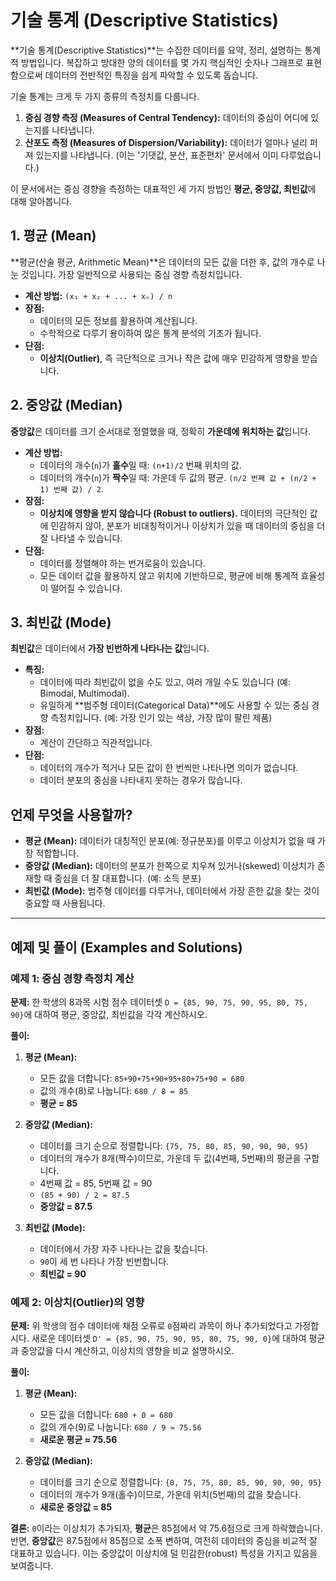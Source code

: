 # 기술 통계 (Descriptive Statistics)

**기술 통계(Descriptive Statistics)**는 수집한 데이터를 요약, 정리, 설명하는 통계적 방법입니다. 복잡하고 방대한 양의 데이터를 몇 가지 핵심적인 숫자나 그래프로 표현함으로써 데이터의 전반적인 특징을 쉽게 파악할 수 있도록 돕습니다.

기술 통계는 크게 두 가지 종류의 측정치를 다룹니다.
1.  **중심 경향 측정 (Measures of Central Tendency):** 데이터의 중심이 어디에 있는지를 나타냅니다.
2.  **산포도 측정 (Measures of Dispersion/Variability):** 데이터가 얼마나 널리 퍼져 있는지를 나타냅니다. (이는 '기댓값, 분산, 표준편차' 문서에서 이미 다루었습니다.)

이 문서에서는 중심 경향을 측정하는 대표적인 세 가지 방법인 **평균, 중앙값, 최빈값**에 대해 알아봅니다.

## 1. 평균 (Mean)

**평균(산술 평균, Arithmetic Mean)**은 데이터의 모든 값을 더한 후, 값의 개수로 나눈 것입니다. 가장 일반적으로 사용되는 중심 경향 측정치입니다.

- **계산 방법:** `(x₁ + x₂ + ... + xₙ) / n`
- **장점:**
  - 데이터의 모든 정보를 활용하여 계산됩니다.
  - 수학적으로 다루기 용이하여 많은 통계 분석의 기초가 됩니다.
- **단점:**
  - **이상치(Outlier)**, 즉 극단적으로 크거나 작은 값에 매우 민감하게 영향을 받습니다.


## 2. 중앙값 (Median)

**중앙값**은 데이터를 크기 순서대로 정렬했을 때, 정확히 **가운데에 위치하는 값**입니다.

- **계산 방법:**
  - 데이터의 개수(`n`)가 **홀수**일 때: `(n+1)/2` 번째 위치의 값.
  - 데이터의 개수(`n`)가 **짝수**일 때: 가운데 두 값의 평균. `(n/2 번째 값 + (n/2 + 1) 번째 값) / 2`.
- **장점:**
  - **이상치에 영향을 받지 않습니다 (Robust to outliers).** 데이터의 극단적인 값에 민감하지 않아, 분포가 비대칭적이거나 이상치가 있을 때 데이터의 중심을 더 잘 나타낼 수 있습니다.
- **단점:**
  - 데이터를 정렬해야 하는 번거로움이 있습니다.
  - 모든 데이터 값을 활용하지 않고 위치에 기반하므로, 평균에 비해 통계적 효율성이 떨어질 수 있습니다.


## 3. 최빈값 (Mode)

**최빈값**은 데이터에서 **가장 빈번하게 나타나는 값**입니다.

- **특징:**
  - 데이터에 따라 최빈값이 없을 수도 있고, 여러 개일 수도 있습니다 (예: Bimodal, Multimodal).
  - 유일하게 **범주형 데이터(Categorical Data)**에도 사용할 수 있는 중심 경향 측정치입니다. (예: 가장 인기 있는 색상, 가장 많이 팔린 제품)
- **장점:**
  - 계산이 간단하고 직관적입니다.
- **단점:**
  - 데이터의 개수가 적거나 모든 값이 한 번씩만 나타나면 의미가 없습니다.
  - 데이터 분포의 중심을 나타내지 못하는 경우가 많습니다.


## 언제 무엇을 사용할까?

- **평균 (Mean):** 데이터가 대칭적인 분포(예: 정규분포)를 이루고 이상치가 없을 때 가장 적합합니다.
- **중앙값 (Median):** 데이터의 분포가 한쪽으로 치우쳐 있거나(skewed) 이상치가 존재할 때 중심을 더 잘 대표합니다. (예: 소득 분포)
- **최빈값 (Mode):** 범주형 데이터를 다루거나, 데이터에서 가장 흔한 값을 찾는 것이 중요할 때 사용됩니다.

---

## 예제 및 풀이 (Examples and Solutions)

### 예제 1: 중심 경향 측정치 계산

**문제:** 한 학생의 8과목 시험 점수 데이터셋 `D = {85, 90, 75, 90, 95, 80, 75, 90}`에 대하여 평균, 중앙값, 최빈값을 각각 계산하시오.

**풀이:**

1.  **평균 (Mean):**
    - 모든 값을 더합니다: `85+90+75+90+95+80+75+90 = 680`
    - 값의 개수(8)로 나눕니다: `680 / 8 = 85`
    - **평균 = 85**

2.  **중앙값 (Median):**
    - 데이터를 크기 순으로 정렬합니다: `{75, 75, 80, 85, 90, 90, 90, 95}`
    - 데이터의 개수가 8개(짝수)이므로, 가운데 두 값(4번째, 5번째)의 평균을 구합니다.
    - 4번째 값 = 85, 5번째 값 = 90
    - `(85 + 90) / 2 = 87.5`
    - **중앙값 = 87.5**

3.  **최빈값 (Mode):**
    - 데이터에서 가장 자주 나타나는 값을 찾습니다.
    - `90`이 세 번 나타나 가장 빈번합니다.
    - **최빈값 = 90**

### 예제 2: 이상치(Outlier)의 영향

**문제:** 위 학생의 점수 데이터에 채점 오류로 `0`점짜리 과목이 하나 추가되었다고 가정합시다. 새로운 데이터셋 `D' = {85, 90, 75, 90, 95, 80, 75, 90, 0}`에 대하여 평균과 중앙값을 다시 계산하고, 이상치의 영향을 비교 설명하시오.

**풀이:**

1.  **평균 (Mean):**
    - 모든 값을 더합니다: `680 + 0 = 680`
    - 값의 개수(9)로 나눕니다: `680 / 9 ≈ 75.56`
    - **새로운 평균 ≈ 75.56**

2.  **중앙값 (Median):**
    - 데이터를 크기 순으로 정렬합니다: `{0, 75, 75, 80, 85, 90, 90, 90, 95}`
    - 데이터의 개수가 9개(홀수)이므로, 가운데 위치(5번째)의 값을 찾습니다.
    - **새로운 중앙값 = 85**

**결론:**
`0`이라는 이상치가 추가되자, **평균**은 85점에서 약 75.6점으로 크게 하락했습니다. 반면, **중앙값**은 87.5점에서 85점으로 소폭 변하여, 여전히 데이터의 중심을 비교적 잘 대표하고 있습니다. 이는 중앙값이 이상치에 덜 민감한(robust) 특성을 가지고 있음을 보여줍니다.
